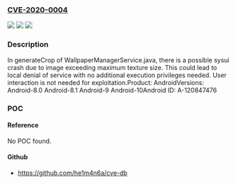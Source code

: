 ### [CVE-2020-0004](https://cve.mitre.org/cgi-bin/cvename.cgi?name=CVE-2020-0004)
![](https://img.shields.io/static/v1?label=Product&message=Android&color=blue)
![](https://img.shields.io/static/v1?label=Version&message=n%2Fa&color=blue)
![](https://img.shields.io/static/v1?label=Vulnerability&message=Denial%20of%20service&color=brighgreen)

### Description

In generateCrop of WallpaperManagerService.java, there is a possible sysui crash due to image exceeding maximum texture size. This could lead to local denial of service with no additional execution privileges needed. User interaction is not needed for exploitation.Product: AndroidVersions: Android-8.0 Android-8.1 Android-9 Android-10Android ID: A-120847476

### POC

#### Reference
No POC found.

#### Github
- https://github.com/he1m4n6a/cve-db

